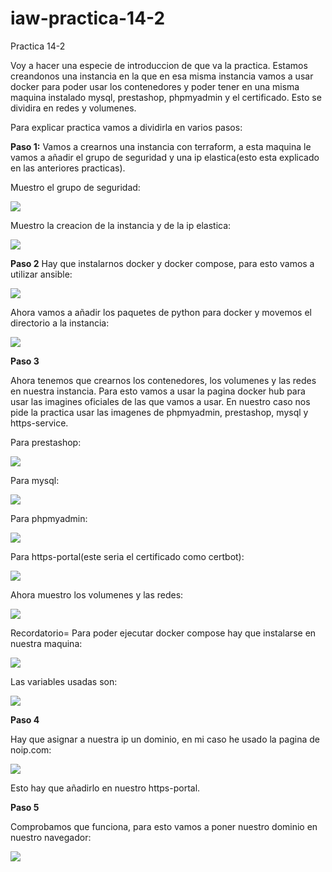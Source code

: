# iaw-practica-14-2
Practica 14-2


Voy a hacer una especie de introduccion de que va la practica. Estamos creandonos una instancia en la que en esa misma instancia vamos a usar docker para poder usar los contenedores y poder tener en una misma maquina instalado mysql, prestashop, phpmyadmin y el certificado.
Esto se dividira en redes y volumenes.

Para explicar practica vamos a dividirla en varios pasos:

**Paso 1:**
Vamos a crearnos una instancia con terraform, a esta maquina le vamos a añadir el grupo de seguridad y una ip elastica(esto esta explicado en las anteriores practicas). 

Muestro el grupo de seguridad:

![](../img/Fotos14-2/4.PNG)

Muestro la creacion de la instancia y de la ip elastica:

![](../img/Fotos14-2/5.PNG)

**Paso 2**
Hay que instalarnos docker y docker compose, para esto vamos a utilizar ansible:

![](../img/Fotos14-2/6.PNG)

Ahora vamos a añadir los paquetes de python para docker y movemos el directorio a la instancia:

![](../img/Fotos14-2/7.PNG)

**Paso 3**

Ahora tenemos que crearnos los contenedores, los volumenes y las redes en nuestra instancia.
Para esto vamos a usar la pagina docker hub para usar las imagines oficiales de las que vamos a usar.
En nuestro caso nos pide la practica usar las imagenes de phpmyadmin, prestashop, mysql y https-service.

Para prestashop:

![](../img/Fotos14-2/8.PNG)

Para mysql:

![](../img/Fotos14-2/9.PNG)

Para phpmyadmin:

![](../img/Fotos14-2/10.PNG)

Para https-portal(este seria el certificado como certbot):

![](../img/Fotos14-2/11.PNG)

Ahora muestro los volumenes y las redes:

![](../img/Fotos14-2/12.PNG)

Recordatorio= Para poder ejecutar docker compose hay que instalarse en nuestra maquina:

![](../img/Fotos14-2/1.PNG)

Las variables usadas son:

![](../img/Fotos14-2/13.PNG)

**Paso 4** 

Hay que asignar a nuestra ip un dominio, en mi caso he usado la pagina de noip.com:

![](../img/Fotos14-2/15.PNG)

Esto hay que añadirlo en nuestro https-portal.

**Paso 5**

Comprobamos que funciona, para esto vamos a poner nuestro dominio en nuestro navegador:

![](../img/Fotos14-2/2.PNG)

